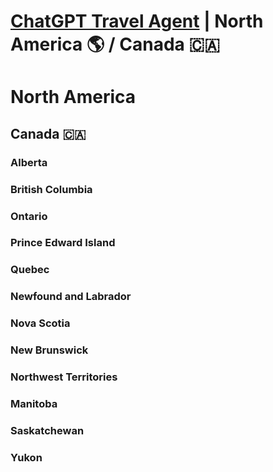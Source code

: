 # [ChatGPT Travel Agent](https://chat.openai.com/) \| North America 🌎 / Canada 🇨🇦 
# North America 
## Canada 🇨🇦 
### Alberta 
### British Columbia 
### Ontario 
### Prince Edward Island 
### Quebec 
### Newfound and Labrador 
### Nova Scotia 
### New Brunswick 
### Northwest Territories 
### Manitoba 
### Saskatchewan 
### Yukon 
